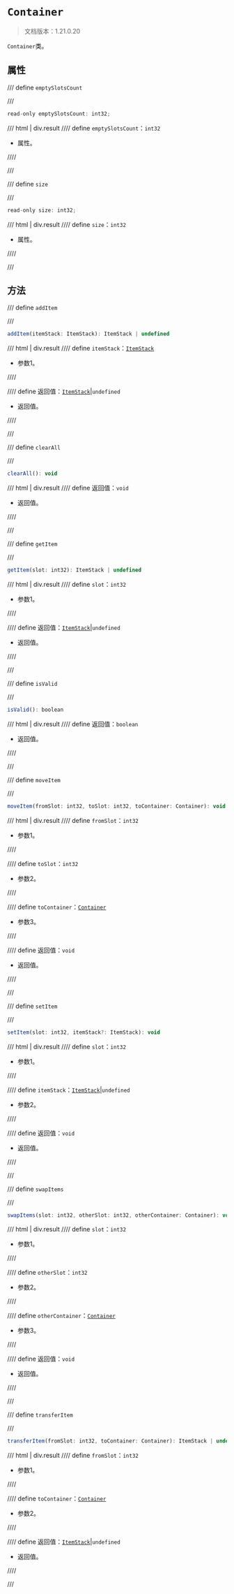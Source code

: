 # `Container`

> 文档版本：1.21.0.20

`Container`类。

## 属性

/// define
`emptySlotsCount`


///

```js
read-only emptySlotsCount: int32;
```

/// html | div.result
//// define
`emptySlotsCount`：`int32`

- 属性。


////

///


/// define
`size`


///

```js
read-only size: int32;
```

/// html | div.result
//// define
`size`：`int32`

- 属性。


////

///


## 方法

/// define
`addItem`


///

```js
addItem(itemStack: ItemStack): ItemStack | undefined
```

/// html | div.result
//// define
`itemStack`：[`ItemStack`](./itemstack.md)

- 参数1。


////

//// define
返回值：[`ItemStack`](./itemstack.md)|`undefined`

- 返回值。


////

///


/// define
`clearAll`


///

```js
clearAll(): void
```

/// html | div.result
//// define
返回值：`void`

- 返回值。


////

///


/// define
`getItem`


///

```js
getItem(slot: int32): ItemStack | undefined
```

/// html | div.result
//// define
`slot`：`int32`

- 参数1。


////

//// define
返回值：[`ItemStack`](./itemstack.md)|`undefined`

- 返回值。


////

///


/// define
`isValid`


///

```js
isValid(): boolean
```

/// html | div.result
//// define
返回值：`boolean`

- 返回值。


////

///


/// define
`moveItem`


///

```js
moveItem(fromSlot: int32, toSlot: int32, toContainer: Container): void
```

/// html | div.result
//// define
`fromSlot`：`int32`

- 参数1。


////

//// define
`toSlot`：`int32`

- 参数2。


////

//// define
`toContainer`：[`Container`](./container.md)

- 参数3。


////

//// define
返回值：`void`

- 返回值。


////

///


/// define
`setItem`


///

```js
setItem(slot: int32, itemStack?: ItemStack): void
```

/// html | div.result
//// define
`slot`：`int32`

- 参数1。


////

//// define
`itemStack`：[`ItemStack`](./itemstack.md)|`undefined`

- 参数2。


////

//// define
返回值：`void`

- 返回值。


////

///


/// define
`swapItems`


///

```js
swapItems(slot: int32, otherSlot: int32, otherContainer: Container): void
```

/// html | div.result
//// define
`slot`：`int32`

- 参数1。


////

//// define
`otherSlot`：`int32`

- 参数2。


////

//// define
`otherContainer`：[`Container`](./container.md)

- 参数3。


////

//// define
返回值：`void`

- 返回值。


////

///


/// define
`transferItem`


///

```js
transferItem(fromSlot: int32, toContainer: Container): ItemStack | undefined
```

/// html | div.result
//// define
`fromSlot`：`int32`

- 参数1。


////

//// define
`toContainer`：[`Container`](./container.md)

- 参数2。


////

//// define
返回值：[`ItemStack`](./itemstack.md)|`undefined`

- 返回值。


////

///

